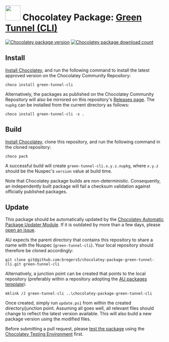 ﻿# <img src="https://cdn.jsdelivr.net/gh/brogers5/chocolatey-package-green-tunnel-cli@45b1b102bf3a1836a63a043845506e4ca2c774c6/green-tunnel-cli.png" width="48" height="48"/> Chocolatey Package: [Green Tunnel (CLI)](https://community.chocolatey.org/packages/green-tunnel-cli)
[![Chocolatey package version](https://img.shields.io/chocolatey/v/green-tunnel-cli.svg)](https://community.chocolatey.org/packages/green-tunnel-cli)
[![Chocolatey package download count](https://img.shields.io/chocolatey/dt/green-tunnel-cli.svg)](https://community.chocolatey.org/packages/green-tunnel-cli)

## Install
[Install Chocolatey](https://chocolatey.org/install), and run the following command to install the latest approved version on the Chocolatey Community Repository:
```shell
choco install green-tunnel-cli
```

Alternatively, the packages as published on the Chocolatey Community Repository will also be mirrored on this repository's [Releases page](https://github.com/brogers5/chocolatey-package-green-tunnel-cli/releases). The `nupkg` can be installed from the current directory as follows:

```shell
choco install green-tunnel-cli -s .
```

## Build
[Install Chocolatey](https://chocolatey.org/install), clone this repository, and run the following command in the cloned repository:
```shell
choco pack
```

A successful build will create `green-tunnel-cli.x.y.z.nupkg`, where `x.y.z` should be the Nuspec's `version` value at build time.

Note that Chocolatey package builds are non-deterministic. Consequently, an independently built package will fail a checksum validation against officially published packages.

## Update
This package should be automatically updated by the [Chocolatey Automatic Package Updater Module](https://github.com/majkinetor/au). If it is outdated by more than a few days, please [open an issue](https://github.com/brogers5/chocolatey-package-green-tunnel-cli/issues).

AU expects the parent directory that contains this repository to share a name with the Nuspec (`green-tunnel-cli`). Your local repository should therefore be cloned accordingly:
```shell
git clone git@github.com:brogers5/chocolatey-package-green-tunnel-cli.git green-tunnel-cli
```

Alternatively, a junction point can be created that points to the local repository (preferably within a repository adopting the [AU packages template](https://github.com/majkinetor/au-packages-template)):
```shell
mklink /J green-tunnel-cli ..\chocolatey-package-green-tunnel-cli
```

Once created, simply run `update.ps1` from within the created directory/junction point. Assuming all goes well, all relevant files should change to reflect the latest version available. This will also build a new package version using the modified files.

Before submitting a pull request, please [test the package](https://docs.chocolatey.org/en-us/community-repository/moderation/package-verifier#steps-for-each-package) using the [Chocolatey Testing Environment](https://github.com/chocolatey-community/chocolatey-test-environment) first.
